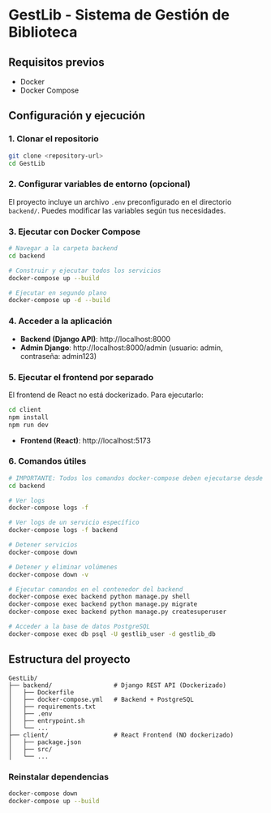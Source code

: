 # GestLib - Sistema de Gestión de Biblioteca

## Requisitos previos

- Docker
- Docker Compose

## Configuración y ejecución

### 1. Clonar el repositorio
```bash
git clone <repository-url>
cd GestLib
```

### 2. Configurar variables de entorno (opcional)
El proyecto incluye un archivo `.env` preconfigurado en el directorio `backend/`. Puedes modificar las variables según tus necesidades.

### 3. Ejecutar con Docker Compose
```bash
# Navegar a la carpeta backend
cd backend

# Construir y ejecutar todos los servicios
docker-compose up --build

# Ejecutar en segundo plano
docker-compose up -d --build
```

### 4. Acceder a la aplicación
- **Backend (Django API)**: http://localhost:8000
- **Admin Django**: http://localhost:8000/admin (usuario: admin, contraseña: admin123)

### 5. Ejecutar el frontend por separado
El frontend de React no está dockerizado. Para ejecutarlo:
```bash
cd client
npm install
npm run dev
```
- **Frontend (React)**: http://localhost:5173

### 6. Comandos útiles

```bash
# IMPORTANTE: Todos los comandos docker-compose deben ejecutarse desde la carpeta backend/
cd backend

# Ver logs
docker-compose logs -f

# Ver logs de un servicio específico
docker-compose logs -f backend

# Detener servicios
docker-compose down

# Detener y eliminar volúmenes
docker-compose down -v

# Ejecutar comandos en el contenedor del backend
docker-compose exec backend python manage.py shell
docker-compose exec backend python manage.py migrate
docker-compose exec backend python manage.py createsuperuser

# Acceder a la base de datos PostgreSQL
docker-compose exec db psql -U gestlib_user -d gestlib_db
```

## Estructura del proyecto

```
GestLib/
├── backend/                 # Django REST API (Dockerizado)
│   ├── Dockerfile
│   ├── docker-compose.yml   # Backend + PostgreSQL
│   ├── requirements.txt
│   ├── .env
│   ├── entrypoint.sh
│   └── ...
├── client/                  # React Frontend (NO dockerizado)
│   ├── package.json
│   ├── src/
│   └── ...
```


### Reinstalar dependencias
```bash
docker-compose down
docker-compose up --build
```